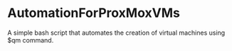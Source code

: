 # AutomationForProxMoxVMs
A simple bash script that automates the creation of virtual machines using $qm command.
